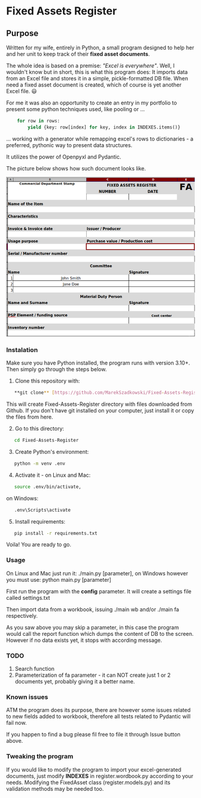 # Fixed Assets Register

## Purpose

Written for my wife, entirely in Python, a small program designed to help her and her unit to keep track of their **fixed asset documents**.

The whole idea is based on a premise: *"Excel is everywhere"*. Well, I wouldn't know but in short, this is what this program does: It imports data from an Excel file and stores it in a simple, pickle-formatted DB file. When need a fixed asset document is created, which of course is yet another Excel file. :smiley:

For me it was also an opportunity to create an entry in my portfolio to present some python techniques used, like pooling or ...

```python
    for row in rows:
        yield {key: row[index] for key, index in INDEXES.items()}
```

... working with a generator while remapping excel's rows to dictionaries - a preferred, pythonic way to present data structures.

It utilizes the power of Openpyxl and Pydantic.

The picture below shows how such document looks like.

![Fixed Asset Document (excel)](fixed-asset-document.png "Fixed Asset Document")

### Instalation

Make sure you have Python installed, the program runs with version 3.10+. Then simply go through the steps below.

1. Clone this repository with:
```sh
   **git clone** [https://github.com/MarekSzadkowski/Fixed-Assets-Register.git](https://github.com/MarekSzadkowski/Fixed-Assets-Register.git)
```
This will create Fixed-Assets-Register directory with files downloaded from Github. If you don't have git installed on your computer, just install it or copy the files from here.

2. Go to this directory:
```sh
   cd Fixed-Assets-Register
```
3. Create Python's environment:
```sh
   python -m venv .env
```
4. Activate it - on Linux and Mac:
```sh
   source .env/bin/activate,
```
on Windows:
```sh
   .env\Scripts\activate
```
5. Install requirements:
```sh
   pip install -r requirements.txt
```

Voila! You are ready to go.

### Usage

On Linux and Mac just run it: ./main.py \[parameter\], on Windows however you must use: python main.py \[parameter\]

First run the program with the **config** parameter. It will create a settings file called settings.txt

Then import data from a workbook, issuing ./main wb and/or ./main fa respectively.

As you saw above you may skip a parameter, in this case the program would call the report function which dumps the content of DB to the screen. However if no data exists yet, it stops with according message.

### TODO

1. Search function
2. Parameterization of fa parameter - it can NOT create just 1 or 2 documents yet, probably giving it a better name.

### Known issues

ATM the program does its purpose, there are however some issues related to new fields added to workbook, therefore all tests related to Pydantic will fail now.

If you happen to find a bug please fil free to file it through Issue button above.

### Tweaking the program

If you would like to modify the program to import your excel-generated documents, just modify **INDEXES** in register.wordbook.py according to your needs. Modifying the FixedAsset class (register.models.py) and its validation methods may be needed too.
